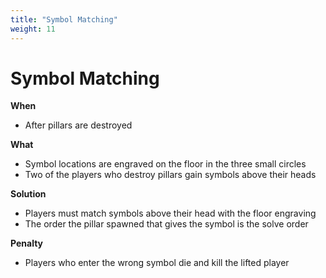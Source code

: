 ```yaml
---
title: "Symbol Matching"
weight: 11
---
```


# Symbol Matching

**When**
- After pillars are destroyed

**What**
- Symbol locations are engraved on the floor in the three small circles
- Two of the players who destroy pillars gain symbols above their heads

**Solution**
- Players must match symbols above their head with the floor engraving
- The order the pillar spawned that gives the symbol is the solve order

**Penalty**
- Players who enter the wrong symbol die and kill the lifted player
